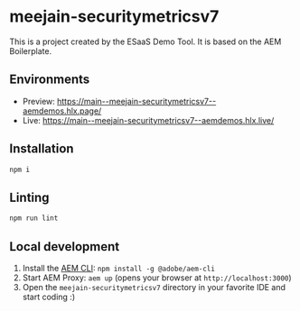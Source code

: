 # meejain-securitymetricsv7
This is a project created by the ESaaS Demo Tool. It is based on the AEM Boilerplate.

## Environments
- Preview: https://main--meejain-securitymetricsv7--aemdemos.hlx.page/
- Live: https://main--meejain-securitymetricsv7--aemdemos.hlx.live/

## Installation

```sh
npm i
```

## Linting

```sh
npm run lint
```

## Local development

1. Install the [AEM CLI](https://github.com/adobe/helix-cli): `npm install -g @adobe/aem-cli`
1. Start AEM Proxy: `aem up` (opens your browser at `http://localhost:3000`)
1. Open the `meejain-securitymetricsv7` directory in your favorite IDE and start coding :)
